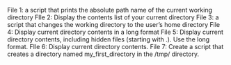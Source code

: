 File 1: a script that prints the absolute path name of the current working directory
FIle 2: Display the contents list of your current directory
File 3: a script that changes the working directory to the user’s home directory
File 4: Display current directory contents in a long format
File 5: Display current directory contents, including hidden files (starting with .). Use the long format.
FIle 6: Display current directory contents.
File 7: Create a script that creates a directory named my_first_directory in the /tmp/ directory.